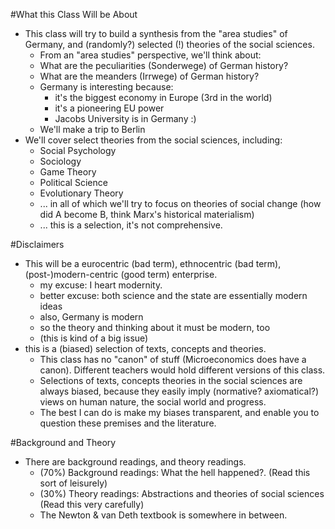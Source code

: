 #What this Class Will be About

- This class will try to build a synthesis from the "area studies" of Germany, and (randomly?) selected (!) theories of the social sciences.
    - From an "area studies" perspective, we'll think about:
    - What are the peculiarities (Sonderwege) of German history?
    - What are the meanders (Irrwege) of German history?
    - Germany is interesting because:
        - it's the biggest economy in Europe (3rd in the world)
        - it's a pioneering EU power
        - Jacobs University is in Germany :)
    - We'll make a trip to Berlin
- We'll cover select theories from the social sciences, including:
    - Social Psychology
    - Sociology
    - Game Theory
    - Political Science
    - Evolutionary Theory
    - ... in all of which we'll try to focus on theories of social change (how did A become B, think Marx's historical materialism)
    - ... this is a selection, it's not comprehensive.

#Disclaimers
- This will be a eurocentric (bad term), ethnocentric (bad term), (post-)modern-centric (good term) enterprise.
    - my excuse: I heart modernity.
    - better excuse: both science and the state are essentially modern ideas
    - also, Germany is modern
    - so the theory and thinking about it must be modern, too
    - (this is kind of a big issue)
- this is a (biased) selection of texts, concepts and theories.
    - This class has no "canon" of stuff (Microeconomics does have a canon). Different teachers would hold different versions of this class.
    - Selections of texts, concepts theories in the social sciences are always biased, because they easily imply (normative? axiomatical?) views on human nature, the social world and progress.
    - The best I can do is make my biases transparent, and enable you to question these premises and the literature.

#Background and Theory
- There are background readings, and theory readings.
    - (70%) Background readings: What the hell happened?. (Read this sort of leisurely)
    - (30%) Theory readings: Abstractions and theories of social sciences (Read this very carefully)
    - The Newton & van Deth textbook is somewhere in between.